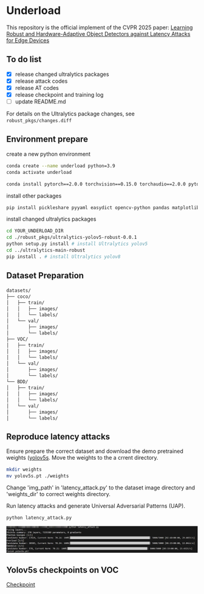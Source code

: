 # Underload
This repository is the official implement of the CVPR 2025 paper: 
[Learning Robust and Hardware-Adaptive Object Detectors against Latency Attacks for Edge Devices](https://arxiv.org/abs/2412.02171)

## To do list
- [x] release changed ultralytics packages
- [x] release attack codes
- [x] release AT codes
- [x] release checkpoint and training log
- [ ] update README.md

For details on the Ultralytics package changes, see `robust_pkgs/changes.diff`

## Environment prepare
create a new python environment

```bash
conda create --name underload python=3.9
conda activate underload
```

```bash
conda install pytorch==2.0.0 torchvision==0.15.0 torchaudio==2.0.0 pytorch-cuda=11.7 -c pytorch -c nvidia
```

install other packages
```bash
pip install pickleshare pyyaml easydict opencv-python pandas matplotlib tqdm seaborn importlib-metadata requests pillow opencv-python-headless
```

install changed ultralytics packages
```bash
cd YOUR_UNDERLOAD_DIR
cd ./robust_pkgs/ultralytics-yolov5-robust-0.0.1
python setup.py install # install Ultralytics yolov5
cd ../ultralytics-main-robust
pip install . # install Ultralytics yolov8
```

## Dataset Preparation
```plaintext
datasets/
├── coco/
│   ├── train/
│   │   ├── images/
│   │   └── labels/
│   └── val/
│       ├── images/
│       └── labels/
├── VOC/
│   ├── train/
│   │   ├── images/
│   │   └── labels/
│   └── val/
│       ├── images/
│       └── labels/
└── BDD/
│   ├── train/
│   │   ├── images/
│   │   └── labels/
│   └── val/
│       ├── images/
│       └── labels/
```

## Reproduce latency attacks
Ensure prepare the correct dataset and download the demo pretrained weights ([yolov5s](https://github.com/ultralytics/yolov5/releases/download/v7.0/yolov5s.pt).
Move the weights to the a crrent directory.

```bash
mkdir weights
mv yolov5s.pt ./weights
```

Change 'img_path' in 'latency_attack.py' to the dataset image directory and 'weights_dir' to correct weights directory.

Run latency attacks and generate Universal Adversarial Patterns (UAP).
```bash
python latency_attack.py
```

![Results](./demo_imgs/X1DIs2K7h7.png "Run Results")

## Yolov5s checkpoints on VOC
[Checkpoint](https://drive.google.com/drive/folders/1S6WiSPjZOi3jaJeESExrrenoREywHBMG?usp=drive_link)